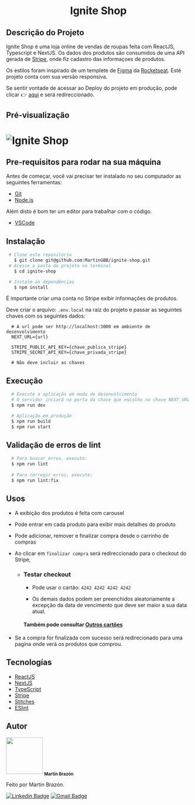 <h1 align="center">Ignite Shop</h1>

## Descrição do Projeto

  Ignite Shop é uma loja online de vendas de roupas feita com ReactJS, Typescript e NextJS. Os dados dos produtos são consumidos de uma API gerada de [Stripe](https://stripe.com/docs), onde fiz cadastro das informaçoes de produtos.
  
  Os estilos foram inspirado de um templete de [Figma](https://www.figma.com/file/vEQkbyFhkyq2NxxQmxQUSy/Ignite-Shop-2.0-(Copy)?node-id=2%3A12) da [Rocketseat](https://app.rocketseat.com.br/).
 Esté projeto conta com sua versão responsiva. 
 
 Se sentir vontade de acessar ao Deploy do projeto em produção, pode clicar :point_right: [aqui](https://ignite-shop-5ocejjggi-martingbb.vercel.app/) e será redireccionado.
  
## Pré-visualização
# ![Ignite Shop](https://images2.imgbox.com/b4/c4/M2lbhap1_o.png)

## Pre-requisitos para rodar na sua máquina

Antes de começar, você vai precisar ter instalado no seu computador as seguintes ferramentas:
* [Git](https://git-scm.com)
* [Node.js](https://nodejs.org/en/)

Além disto é bom ter um editor para trabalhar com o código.
* [VSCode](https://code.visualstudio.com/)

## Instalação

 ```bash
  # Clone este repositório
    $ git clone git@github.com:MartinGBB/ignite-shop.git
  # Acesse a pasta do projeto no terminal
    $ cd ignite-shop

  # Instale as dependências
    $ npm install
  ```
É importante criar uma conta no Stripe exibir informações de produtos.

Deve criar o arquivo: `.env.local` na raiz do projeto e passar as seguintes chaves com os seguintes dados:
  ```.env
    # A url pode ser http://localhost:3000 em ambiente de desenvolvimento
    NEXT_URL={url}
  
    STRIPE_PUBLIC_API_KEY={chave_publica_stripe}
    STRIPE_SECRET_API_KEY={chave_privada_stripe}
    
    # Não deve incluir as chaves
  ```

## Execução

  ```bash
    # Execute a aplicação em modo de desenvolvimento
    # O servidor inciará na porta da chave que escolho na chave NEXT_URL
    $ npm run dev

    # Aplicação em produção
    $ npm run build
    $ npm run start
  ```
  
 ## Validação de erros de lint

  ```bash
    # Para buscar erros, execute: 
    $ npm run lint
    
    # Para corregir erros, execute:
    $ npm run lint:fix
  ```
 
 ## Usos
  * A exibição dos produtos é feita com carousel
  * Pode entrar em cada produto para exibir mais detalhes do produto
  * Pode adicionar, remover e finalizar compra desde o carrinho de compras
  * Ao clicar em `finalizar compra` será redireccionado para o checkout do Stripe,
      
    * ### Testar checkout
      * Pode usar o cartão:
        `4242 4242 4242 4242`
          
       * Os demais dados podem ser preenchidos aleatoriamente a excepção
          da data de vencimento que deve ser maior a sua data atual.
        #### Também pode consultar [Outros cartões](https://stripe.com/docs/testing)
  * Se a compra for finalizada com sucesso será redirecionado para uma pagina
    onde verá os produtos que comprou.
 
## Tecnologías
  - [ReactJS](https://pt-br.reactjs.org/)
  - [NextJS](https://nextjs.org/docs/getting-started)
  - [TypeScript](https://www.typescriptlang.org/)
  - [Stripe](https://stripe.com/docs)
  - [Stitches](https://stitches.dev/)
  - [ESlint](https://eslint.org/)
  
## Autor

<a>
  <img src="https://github.com/MartinGBB.png" width="100px;" alt=""/>
  <sub><b>Martin Brazón</b></sub></a> <a href="https://github/MartinGBB" title="GitHub">
</a>


 Feito por Martin Brazón.
 
 [![Linkedin Badge](https://img.shields.io/badge/-MartinGBrazon-blue?style=flat-square&logo=Linkedin&logoColor=white&link=https://www.linkedin.com/in/martinbrazon/)](https://www.linkedin.com/in/martinbrazon/) [![Gmail Badge](https://img.shields.io/badge/-escorpmartin97@gmail.com-c14438?style=flat-square&logo=Gmail&logoColor=white&link=mailto:escorpmartin97@gmail.com)](mailto:escorpmartin97@gmail.com)
 
